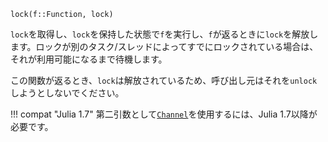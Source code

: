 ```
lock(f::Function, lock)
```

`lock`を取得し、`lock`を保持した状態で`f`を実行し、`f`が返るときに`lock`を解放します。ロックが別のタスク/スレッドによってすでにロックされている場合は、それが利用可能になるまで待機します。

この関数が返るとき、`lock`は解放されているため、呼び出し元はそれを`unlock`しようとしないでください。

!!! compat "Julia 1.7"
    第二引数として[`Channel`](@ref)を使用するには、Julia 1.7以降が必要です。

